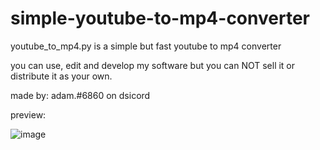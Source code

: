 # simple-youtube-to-mp4-converter
youtube_to_mp4.py is a simple but fast youtube to mp4 converter 

you can use, edit and develop my software but you can NOT sell it or distribute it as your own.

made by: adam.#6860 on dsicord

preview:

![image](https://user-images.githubusercontent.com/79800023/148453993-5629b334-dc8f-4b6f-99a5-ca84cb90999f.png)
